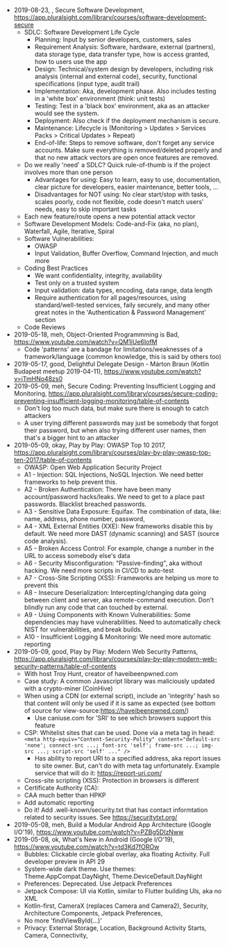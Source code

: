- 2019-08-23, , Secure Software Development, https://app.pluralsight.com/library/courses/software-development-secure
  - SDLC: Software Development Life Cycle
    - Planning: Input by senior developers, customers, sales
    - Requirement Analysis: Software, hardware, external (partners), data storage type, data transfer type, how is access granted, how to users use the app
    - Design: Technical/system design by developers, including risk analysis (internal and external code), security, functional specifications (input type, audit trail)
    - Implementation: Aka, development phase. Also includes testing in a 'white box' environment (think: unit tests)
    - Testing: Test in a 'black box' environment, aka as an attacker would see the system.
    - Deployment: Also check if the deployment mechanism is secure.
    - Maintenance: Lifecycle is (Monitoring > Updates > Services Packs > Critical Updates > Repeat)
    - End-of-life: Steps to remove software, don't forget any service accounts. Make sure everything is removed/deleted properly and that no new attack vectors are open once features are removed.
  - Do we really 'need' a SDLC? Quick rule-of-thumb is if the project involves more than one person
    - Advantages for using: Easy to learn, easy to use, documentation, clear picture for developers, easier maintenance, better tools, ...
    - Disadvantages for NOT using: No clear start/stop with tasks, scales poorly, code not flexible, code doesn't match users' needs, easy to skip important tasks
  - Each new feature/route opens a new potential attack vector
  - Software Development Models: Code-and-Fix (aka, no plan), Waterfall, Agile, Iterative, Spiral
  - Software Vulnerabilities:
    - OWASP
    - Input Validation, Buffer Overflow, Command Injection, and much more
  - Coding Best Practices
    - We want confidentiality, integrity, availability
    - Test only on a trusted system
    - Input validation: data types, encoding, data range, data length
    - Require authentication for all pages/resources, using standard/well-tested services, faily securely, and many other great notes in the 'Authentication & Password Management' section
  - Code Reviews
- 2019-05-18, meh, Object-Oriented Programmming is Bad, https://www.youtube.com/watch?v=QM1iUe6IofM
  - Code 'patterns' are a bandage for limitations/weaknesses of a framework/language (common knowledge, this is said by others too)
- 2019-05-17, good, Delightful Delegate Design - Márton Braun (Kotlin Budapest meetup 2019-04-11), https://www.youtube.com/watch?v=jTmHNo48zs0
- 2019-05-09, meh, Secure Coding: Preventing Insufficient Logging and Monitoring, https://app.pluralsight.com/library/courses/secure-coding-preventing-insufficient-logging-monitoring/table-of-contents
  - Don't log too much data, but make sure there is enough to catch attackers
  - A user trying different passwords may just be somebody that forgot their password, but when also trying different user names, then that's a bigger hint to an attacker
- 2019-05-09, okay, Play by Play: OWASP Top 10 2017, https://app.pluralsight.com/library/courses/play-by-play-owasp-top-ten-2017/table-of-contents
  - OWASP: Open Web Application Security Project
  - A1 - Injection: SQL Injections, NoSQL Injection. We need better frameworks to help prevent this.
  - A2 - Broken Authentication: There have been many account/password hacks/leaks. We need to get to a place past passwords. Blacklist breached passwords.
  - A3 - Sensitive Data Exposure: Equifax. The combination of data, like: name, address, phone number, password, 
  - A4 - XML External Entities (XXE): New frameworks disable this by default. We need more DAST (dynamic scanning) and SAST (source code analysis). 
  - A5 - Broken Access Control: For example, change a number in the URL to access somebody else's data
  - A6 - Security Misconfiguration: "Passive-finding", aka without hacking. We need more scripts in CI/CD to auto-test
  - A7 - Cross-Site Scripting (XSS): Frameworks are helping us more to prevent this
  - A8 - Insecure Deserialization: Intercepting/changing data going between client and server, aka remote-command execution. Don't blindly run any code that can touched by external.
  - A9 - Using Components with Known Vulnerabilities: Some dependencies may have vulnerabilities. Need to automatically check NIST for vulnerabilities, and break builds.
  - A10 - Insufficient Logging & Monitoring: We need more automatic reporting
- 2019-05-09, good, Play by Play: Modern Web Security Patterns, https://app.pluralsight.com/library/courses/play-by-play-modern-web-security-patterns/table-of-contents
  - With host Troy Hunt, creator of haveibeenpwned.com
  - Case study: A common Javascript library was maliciously updated with a crypto-miner (CoinHive)
  - When using a CDN (or external script), include an 'integrity' hash so that content will only be used if it is same as expected (see bottom of source for view-source:https://haveibeenpwned.com/)
    - Use caniuse.com for 'SRI' to see which browsers support this feature
  - CSP: Whitelist sites that can be used. Done via a meta tag in head: `<meta http-equiv="Content-Security-Polity" content="default-src 'none'; connect-src ...; font-src 'self'; frame-src ...; img-src ...; script-src 'self' ..." />`
    - Has ability to report URI to a specified address, aka report issues to site owner. But, can't do with meta tag unfortunately. Example service that will do it: https://report-uri.com/
  - Cross-site scripting (XSS): Protection in browsers is different
  - Certificate Authority (CA): 
  - CAA much better than HPKP
  - Add automatic reporting
  - Do it! Add .well-known/security.txt that has contact informtation related to security issues. See https://securitytxt.org/
- 2019-05-08, meh, Build a Modular Android App Architecture (Google I/O'19), https://www.youtube.com/watch?v=PZBg5DIzNww
- 2019-05-08, ok, What's New in Android (Google I/O'19), https://www.youtube.com/watch?v=td3Kd7fOROw
  - Bubbles: Clickable circle global overlay, aka floating Activity. Full developer preview in API 29
  - System-wide dark theme. Use themes: Theme.AppCompat.DayNight, Theme.DeviceDefault.DayNight
  - Preferences: Deprecated. Use Jetpack Preferences
  - Jetpack Compose: UI via Kotlin, similar to Flutter building UIs, aka no XML
  - Kotlin-first, CameraX (replaces Camera and Camera2), Security, Architecture Components, Jetpack Preferences, 
  - No more 'findViewById(...)'
  - Privacy: External Storage, Location, Background Activity Starts, Camera, Connectivity, 












